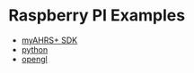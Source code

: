 

# Raspberry PI Examples

* [myAHRS+ SDK](../common_cpp)
* [python](../common_python)
* [opengl](opengles/hello_triangle_myahrs_plus)
